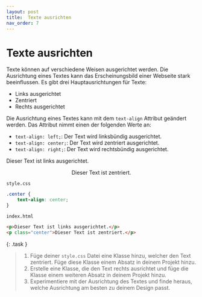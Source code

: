 ```yaml
---
layout: post
title:  Texte ausrichten
nav_order: 7
---
```


# Texte ausrichten

Texte können auf verschiedene Weisen ausgerichtet werden. Die Ausrichtung eines Textes kann das Erscheinungsbild einer Webseite stark beeinflussen. Es gibt drei Hauptausrichtungen für Texte:
- Links ausgerichtet
- Zentriert
- Rechts ausgerichtet

Die Ausrichtung eines Textes kann mit dem `text-align` Attribut geändert werden. Das Attribut nimmt einen der folgenden Werte an:
- `text-align: left;`: Der Text wird linksbündig ausgerichtet.
- `text-align: center;`: Der Text wird zentriert ausgerichtet.
- `text-align: right;`: Der Text wird rechtsbündig ausgerichtet.

<div class="code-example">
<style>
.center {
    text-align: center;
}
</style>

<p>Dieser Text ist links ausgerichtet.</p>
<p class="center">Dieser Text ist zentriert.</p>
</div>

`style.css`
```css
.center {
    text-align: center;
}
```

`index.html`
```html
<p>Dieser Text ist links ausgerichtet.</p>
<p class="center">Dieser Text ist zentriert.</p>
```

{: .task }
> 1. Füge deiner `style.css` Datei eine Klasse hinzu, welcher den Text zentriert. Füge diese Klasse einem Absatz in deinem Projekt hinzu.
> 2. Erstelle eine Klasse, die den Text rechts ausrichtet und füge die Klasse einem weiteren Absatz in deinem Projekt hinzu.
> 3. Experimentiere mit der Ausrichtung des Textes und finde heraus, welche Ausrichtung am besten zu deinem Design passt.